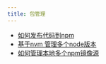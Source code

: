 ```yaml
---
title: 包管理
---
```


+ [如何发布代码到npm](/nodejs/package-manage/1-publishtonpm)
+ [基于nvm 管理多个node版本](/nodejs/package-manage/2)
+ [如何管理本地多个npm镜像源](/nodejs/package-manage/3)

